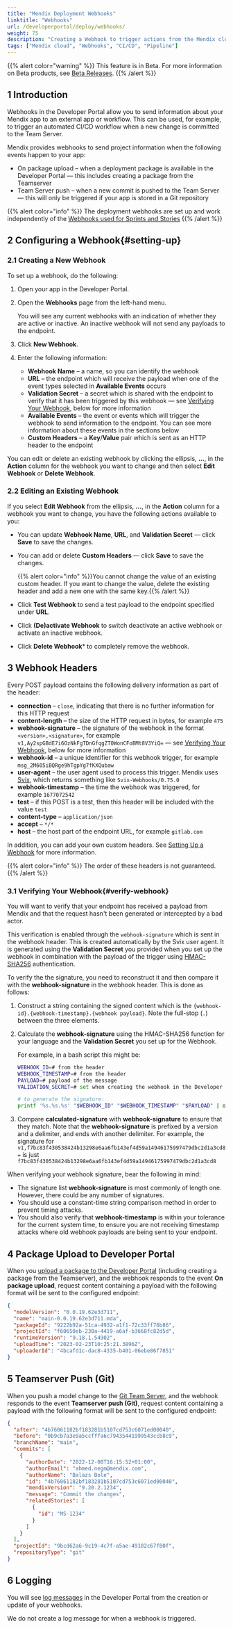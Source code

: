 ```yaml
---
title: "Mendix Deployment Webhooks"
linktitle: "Webhooks"
url: /developerportal/deploy/webhooks/
weight: 75
description: "Creating a Webhook to trigger actions from the Mendix cloud"
tags: ["Mendix cloud", "Webhooks", "CI/CD", "Pipeline"]
---
```


{{% alert color="warning" %}}
This feature is in Beta. For more information on Beta products, see [Beta Releases](/releasenotes/beta-features/).
{{% /alert %}}

## 1 Introduction

Webhooks in the Developer Portal allow you to send information about your Mendix app to an external app or workflow. This can be used, for example, to trigger an automated CI/CD workflow when a new change is committed to the Team Server.

Mendix provides webhooks to send project information when the following events happen to your app:

* On package upload – when a deployment package is available in the Developer Portal — this includes creating a package from the Teamserver
* Team Server push – when a new commit is pushed to the Team Server — this will only be triggered if your app is stored in a Git repository

{{% alert color="info" %}}
The deployment webhooks are set up and work independently of the [Webhooks used for Sprints and Stories](/developerportal/collaborate/general-settings/#webhooks)
{{% /alert %}}

## 2 Configuring a Webhook{#setting-up}

### 2.1 Creating a New Webhook

To set up a webhook, do the following:

1. Open your app in the Developer Portal.
1. Open the **Webhooks** page from the left-hand menu.

    You will see any current webhooks with an indication of whether they are active or inactive. An inactive webhook will not send any payloads to the endpoint.

1. Click **New Webhook**.
1. Enter the following information:
    * **Webhook Name** – a name, so you can identify the webhook
    * **URL** – the endpoint which will receive the payload when one of the event types selected in **Available Events** occurs
    * **Validation Secret** – a secret which is shared with the endpoint to verify that it has been triggered by this webhook — see [Verifying Your Webhook](#verify-webhook), below for more information
    * **Available Events** – the event or events which will trigger the webhook to send information to the endpoint. You can see more information about these events in the sections below
    * **Custom Headers** – a **Key**/**Value** pair which is sent as an HTTP header to the endpoint

You can edit or delete an existing webhook by clicking the ellipsis, **…**, in the **Action** column for the webhook you want to change and then select **Edit Webhook** or **Delete Webhook**.

### 2.2 Editing an Existing Webhook

If you select **Edit Webhook** from the ellipsis, **…**, in the **Action** column for a webhook you want to change, you have the following actions available to you:

* You can update **Webhook Name**, **URL**, and **Validation Secret** — click **Save** to save the changes.
* You can add or delete **Custom Headers** — click **Save** to save the changes.

    {{% alert color="info" %}}You cannot change the value of an existing custom header. If you want to change the value, delete the existing header and add a new one with the same key.{{% /alert %}}

* Click **Test Webhook** to send a test payload to the endpoint specified under **URL**.
* Click **(De)activate Webhook** to switch deactivate an active webhook or activate an inactive webhook.
* Click **Delete Webhook*** to completely remove the webhook.

## 3 Webhook Headers

Every POST payload contains the following delivery information as part of the header:

* **connection** – `close`, indicating that there is no further information for this HTTP request
* **content-length** – the size of the HTTP request in bytes, for example `475`
* **webhook-signature** – the signature of the webhook in the format `<version>,<signature>`, for example `v1,Ay2spGBdE7i6OzNkFgTDnGfqgZT0WonCFoBMt8V3YiQ=` — see [Verifying Your Webhook](#verify-webhook), below for more information
* **webhook-id** – a unique identifier for this webhook trigger, for example `msg_2M605iBQRge9hTgpYg7fKXQubaw`
* **user-agent** – the user agent used to process this trigger. Mendix uses [Svix](https://www.svix.com/), which returns something like `Svix-Webhooks/0.75.0`
* **webhook-timestamp** – the time the webhook was triggered, for example `1677072542`
* **test** – if this POST is a test, then this header will be included with the value `test`
* **content-type** – `application/json`
* **accept** – `*/*`
* **host** – the host part of the endpoint URL, for example `gitlab.com`

In addition, you can add your own custom headers. See [Setting Up a Webhook](#setting-up) for more information.

{{% alert color="info" %}}
The order of these headers is not guaranteed.
{{% /alert %}}

### 3.1 Verifying Your Webhook{#verify-webhook}

You will want to verify that your endpoint has received a payload from Mendix and that the request hasn't been generated or intercepted by a bad actor. 

This verification is enabled through the `webhook-signature` which is sent in the webhook header. This is created automatically by the Svix user agent. It is generated using the **Validation Secret** you provided when you set up the webhook in combination with the payload of the trigger using [HMAC-SHA256](https://en.wikipedia.org/wiki/HMAC) authentication.

To verify the the signature, you need to reconstruct it and then compare it with the **webhook-signature** in the webhook header. This is done as follows:

1. Construct a string containing the signed content which is the `{webhook-id}.{webhook-timestamp}.{webhook payload}`. Note the full-stop (`.`) between the three elements.
1. Calculate the **webhook-signature** using the HMAC-SHA256 function for your language and the **Validation Secret** you set up for the Webhook.

    For example, in a bash script this might be:

    ```bash {linenos=false}
    WEBHOOK_ID=# from the header
    WEBHOOK_TIMESTAMP=# from the header
    PAYLOAD=# payload of the message
    VALIDATION_SECRET=# set when creating the webhook in the Developer Portal

    # to generate the signature:
    printf '%s.%s.%s' "$WEBHOOK_ID" "$WEBHOOK_TIMESTAMP" "$PAYLOAD" | openssl dgst -sha256 -binary -hmac "$VALIDATION_SECRET" | openssl base64
    ```

1. Compare **calculated-signature** with **webhook-signature** to ensure that they match. Note that the **webhook-signature** is prefixed by a version and a delimiter, and ends with another delimiter. For example, the signature for `v1,f7bc83f430538424b13298e6aa6fb143ef4d59a14946175997479dbc2d1a3cd8=` is just `f7bc83f430538424b13298e6aa6fb143ef4d59a14946175997479dbc2d1a3cd8`

When verifying your webhook signature, bear the following in mind:

* The signature list **webhook-signature** is most commonly of length one. However, there could be any number of signatures.
* You should use a constant-time string comparison method in order to prevent timing attacks.
* You should also verify that **webhook-timestamp** is within your tolerance for the current system time, to ensure you are not receiving timestamp attacks where old webhook payloads are being sent to your endpoint.

## 4 Package Upload to Developer Portal

When you [upload a package to the Developer Portal](/developerportal/deploy/environments/#package-repository) (including creating a package from the Teamserver), and the webhook responds to the event **On package upload**, request content containing a payload with the following format will be sent to the configured endpoint:

```json {linenos=false}
{
  "modelVersion": "0.0.19.62e3d711",
  "name": "main-0.0.19.62e3d711.mda",
  "packageId": "9222b92a-51ca-4932-a1f1-72c33ff76b86",
  "projectId": "f60650eb-230a-4419-a6af-b3668fc82d5d",
  "runtimeVersion": "9.18.1.54902",
  "uploadTime": "2023-02-23T10:25:21.3896Z",
  "uploaderId": "4bcafd1c-dac8-4335-b401-06ebe86f7851"
}
```

## 5 Teamserver Push (Git)

When you push a model change to the [Git Team Server](/developerportal/collaborate/team-server/), and the webhook responds to the event **Teamserver push (Git)**, request content containing a payload with the following format will be sent to the configured endpoint:

```json {linenos=false}
{
  "after": "4b76061182bf183281b5107cd753c6071ed00040",
  "before": "0b9cb7a3e9a5ccfffa6c79435441999543ccb8c9",
  "branchName": "main",
  "commits": [
    {
      "authorDate": "2022-12-08T16:15:52+01:00",
      "authorEmail": "ahmed.negm@mendix.com",
      "authorName": "Balazs Bole",
      "id": "4b76061182bf183281b5107cd753c6071ed00040",
      "mendixVersion": "9.20.2.1234",
      "message": "Commit the changes",
      "relatedStories": [
        {
          "id": "MS-1234"
        }
      ]
    }
  ],
  "projectId": "9bcd62a6-9c19-4c7f-a5ae-49182c67f80f",
  "repositoryType": "git"
}
```

## 6 Logging

You will see [log messages](/developerportal/operate/logs/) in the Developer Portal from the creation or update of your webhooks.

We do not create a log message for when a webhook is triggered.
